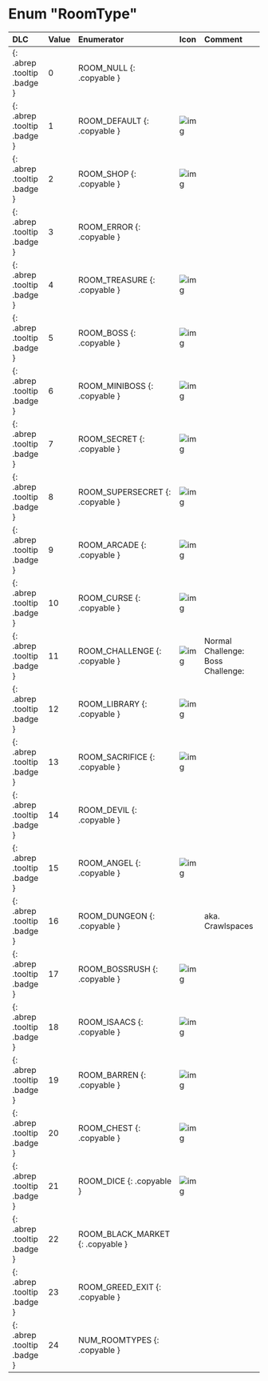 # Enum "RoomType"
|DLC|Value|Enumerator|Icon|Comment|
|:--|:--|:--|:--|:--|
|[ ](#){: .abrep .tooltip .badge }|0 |ROOM_NULL {: .copyable } | |  | 
|[ ](#){: .abrep .tooltip .badge }|1 |ROOM_DEFAULT {: .copyable } | ![img](../../images/roomshapes/1.png) |  | 
|[ ](#){: .abrep .tooltip .badge }|2 |ROOM_SHOP {: .copyable } | ![img](../../images/roomtypes/2.png) |  | 
|[ ](#){: .abrep .tooltip .badge }|3 |ROOM_ERROR {: .copyable } |  |  | 
|[ ](#){: .abrep .tooltip .badge }|4 |ROOM_TREASURE {: .copyable } | ![img](../../images/roomtypes/4.png) |  | 
|[ ](#){: .abrep .tooltip .badge }|5 |ROOM_BOSS {: .copyable } | ![img](../../images/roomtypes/5.png) |  | 
|[ ](#){: .abrep .tooltip .badge }|6 |ROOM_MINIBOSS {: .copyable } | ![img](../../images/roomtypes/6.png) |  | 
|[ ](#){: .abrep .tooltip .badge }|7 |ROOM_SECRET {: .copyable } | ![img](../../images/roomtypes/7.png) |  | 
|[ ](#){: .abrep .tooltip .badge }|8 |ROOM_SUPERSECRET {: .copyable } | ![img](../../images/roomtypes/8.png) |  | 
|[ ](#){: .abrep .tooltip .badge }|9 |ROOM_ARCADE {: .copyable } | ![img](../../images/roomtypes/9.png) |  | 
|[ ](#){: .abrep .tooltip .badge }|10 |ROOM_CURSE {: .copyable } | ![img](../../images/roomtypes/10.png) |  | 
|[ ](#){: .abrep .tooltip .badge }|11 |ROOM_CHALLENGE {: .copyable } | ![img](../../images/roomtypes/11.png) | Normal Challenge: Boss Challenge: | 
|[ ](#){: .abrep .tooltip .badge }|12 |ROOM_LIBRARY {: .copyable } | ![img](../../images/roomtypes/12.png) |  | 
|[ ](#){: .abrep .tooltip .badge }|13 |ROOM_SACRIFICE {: .copyable } | ![img](../../images/roomtypes/13.png) |  | 
|[ ](#){: .abrep .tooltip .badge }|14 |ROOM_DEVIL {: .copyable } |  |  | 
|[ ](#){: .abrep .tooltip .badge }|15 |ROOM_ANGEL {: .copyable } | ![img](../../images/roomtypes/15.png) |  | 
|[ ](#){: .abrep .tooltip .badge }|16 |ROOM_DUNGEON {: .copyable } |  | aka. Crawlspaces | 
|[ ](#){: .abrep .tooltip .badge }|17 |ROOM_BOSSRUSH {: .copyable } | ![img](../../images/roomtypes/17.png) |  | 
|[ ](#){: .abrep .tooltip .badge }|18 |ROOM_ISAACS {: .copyable } | ![img](../../images/roomtypes/18.png) |  | 
|[ ](#){: .abrep .tooltip .badge }|19 |ROOM_BARREN {: .copyable } | ![img](../../images/roomtypes/19.png) |  | 
|[ ](#){: .abrep .tooltip .badge }|20 |ROOM_CHEST {: .copyable } | ![img](../../images/roomtypes/20.png) |  | 
|[ ](#){: .abrep .tooltip .badge }|21 |ROOM_DICE {: .copyable } | ![img](../../images/roomtypes/21.png) |  | 
|[ ](#){: .abrep .tooltip .badge }|22 |ROOM_BLACK_MARKET {: .copyable } |  |  | 
|[ ](#){: .abrep .tooltip .badge }|23 |ROOM_GREED_EXIT {: .copyable } |  |  | 
|[ ](#){: .abrep .tooltip .badge }|24 |NUM_ROOMTYPES {: .copyable } |  | 